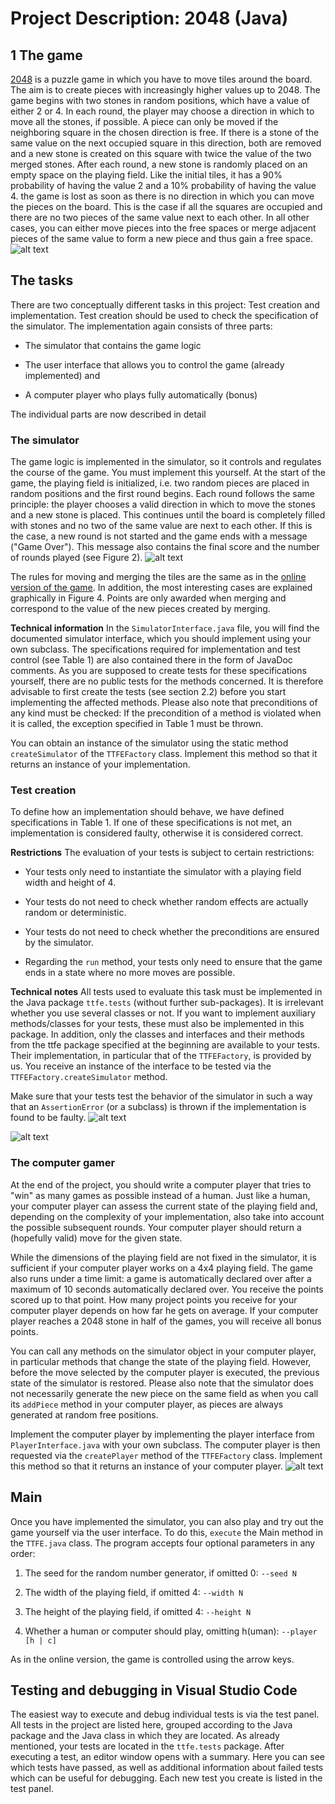 # Project Description: 2048 (Java)

## 1 The game
[2048](https://en.wikipedia.org/wiki/2048_(video_game)) is a puzzle game in which you have to move tiles around the board. The aim is to create pieces with increasingly higher values up to 2048. The game begins with two stones in random positions, which have a value of either 2 or 4. In each round, the player may choose a direction in which to move all the stones, if possible. A piece can only be moved if the neighboring square in the chosen direction is free. If there is a stone of the same value on the next occupied square in this direction, both are removed and a new stone is created on this square with twice the value of the two merged stones. After each round, a new stone is randomly placed on an empty space on the playing field. Like the initial tiles, it has a 90% probability of having the value 2 and a 10% probability of having the value 4. the game is lost as soon as there is no direction in which you can move the pieces on the board. This is the case if all the squares are occupied and there are no two pieces of the same value next to each other. In all other cases, you can either move pieces into the free spaces or merge adjacent pieces of the same value to form a new piece and thus gain a free space.
![alt text](image.png)

## The tasks
There are two conceptually different tasks in this project: Test creation and implementation. Test creation should be used to check the specification of the simulator. The implementation again consists of three parts:
- The simulator that contains the game logic

- The user interface that allows you to control the game (already implemented) and

- A computer player who plays fully automatically (bonus)

The individual parts are now described in detail

### The simulator
The game logic is implemented in the simulator, so it controls and regulates the course of the game. You must implement this yourself. At the start of the game, the playing field is initialized, i.e. two random pieces are placed in random positions and the first round begins. Each round follows the same principle: the player chooses a valid direction in which to move the stones and a new stone is placed. This continues until the board is completely filled with stones and no two of the same value are next to each other. If this is the case, a new round is not started and the game ends with a message ("Game Over"). This message also contains the final score and the number of rounds played (see Figure 2).
![alt text](image-1.png)

The rules for moving and merging the tiles are the same as in the [online version of the game](https://play2048.co/). In addition, the most interesting cases are explained graphically in Figure 4. Points are only awarded when merging and correspond to the value of the new pieces created by merging.

**Technical information** In the `SimulatorInterface.java` file, you will find the documented simulator interface, which you should implement using your own subclass. The specifications required for implementation and test control (see Table 1) are also contained there in the form of JavaDoc comments. As you are supposed to create tests for these specifications yourself, there are no public tests for the methods concerned. It is therefore advisable to first create the tests (see section 2.2) before you start implementing the affected methods. Please also note that preconditions of any kind must be checked: If the precondition of a method is violated when it is called, the exception specified in Table 1 must be thrown.

You can obtain an instance of the simulator using the static method `createSimulator` of the `TTFEFactory` class. Implement this method so that it returns an instance of your implementation.

### Test creation
To define how an implementation
should behave, we have defined specifications in Table 1. If one of these specifications is not met, an implementation is considered faulty, otherwise it is considered correct.

**Restrictions** The evaluation of your tests is subject to certain restrictions:

- Your tests only need to instantiate the simulator with a playing field width and height of 4.

- Your tests do not need to check whether random effects are actually random or deterministic.

- Your tests do not need to check whether the preconditions are ensured by the simulator.

- Regarding the `run` method, your tests only need to ensure that the game ends in a state where no more moves are possible.

**Technical notes** All tests used to evaluate this task must be implemented in the Java package `ttfe.tests` (without further sub-packages). It is irrelevant whether you use several classes or not. If you want to implement auxiliary methods/classes for your tests, these must also be implemented in this package. In addition, only the classes and interfaces and their methods from the ttfe package specified at the beginning are available to your tests. Their implementation, in particular that of the `TTFEFactory`, is provided by us. You receive an instance of the interface to be tested via the `TTFEFactory.createSimulator` method.

Make sure that your tests test the behavior of the simulator in such a way that an `AssertionError` (or a subclass) is thrown if the implementation is found to be faulty.
![alt text](image-2.png)

![alt text](image-3.png)

### The computer gamer
At the end of the project, you should write a computer player that tries to "win" as many games as possible instead of a human. Just like a human, your computer player can assess the current state of the playing field and, depending on the complexity of your implementation, also take into account the possible subsequent rounds. Your computer player should return a (hopefully valid) move for the given state.

While the dimensions of the playing field are not fixed in the simulator, it is sufficient if your computer player works on a 4x4 playing field. The game also runs under a time limit: a game is automatically declared over after a maximum of 10 seconds automatically declared over. You receive the points scored up to that point. How many project points you receive for your computer player depends on how far he gets on average. If your computer player reaches a 2048 stone in half of the games, you will receive all bonus points.

You can call any methods on the simulator object in your computer player, in particular methods that change the state of the playing field. However, before the move selected by the computer player is executed, the previous state of the simulator is restored. Please also note that the simulator does not necessarily generate the new piece on the same field as when you call its `addPiece` method in your computer player, as pieces are always generated at random free positions.

Implement the computer player by implementing the player interface from `PlayerInterface.java` with your own subclass. The computer player is then requested via the `createPlayer` method of the `TTFEFactory` class. Implement this method so that it returns an instance of your computer player.
![alt text](image-4.png)

## Main
Once you have implemented the simulator, you can also play and try out the game yourself via the user interface. To do this, `execute` the Main method in the `TTFE.java` class. The program accepts four optional parameters in any order:
1. The seed for the random number generator, if omitted 0: `--seed N`

2. The width of the playing field, if omitted 4: `--width N`

3. The height of the playing field, if omitted 4: `--height N`

4. Whether a human or computer should play, omitting h(uman): `--player [h | c]`

As in the online version, the game is controlled using the arrow keys.

## Testing and debugging in Visual Studio Code
The easiest way to execute and debug individual tests is via the test panel. All tests in the project are listed here, grouped according to the Java package and the Java class in which they are located. As already mentioned, your tests are located in the `ttfe.tests` package. After executing a test, an editor window opens with a summary. Here you can see which tests have passed, as well as additional information about failed tests which can be useful for debugging. Each new test you create is listed in the test panel.